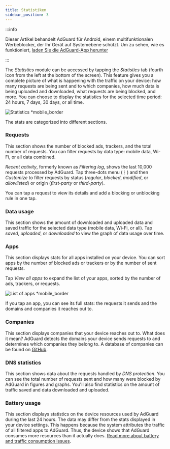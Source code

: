 ```yaml
---
title: Statistiken
sidebar_position: 3
---
```


:::info

Dieser Artikel behandelt AdGuard für Android, einem multifunktionalen Werbeblocker, der Ihr Gerät auf Systemebene schützt. Um zu sehen, wie es funktioniert, [laden Sie die AdGuard-App herunter](https://agrd.io/download-kb-adblock)

:::

The _Statistics_ module can be accessed by tapping the _Statistics_ tab (fourth icon from the left at the bottom of the screen). This feature gives you a complete picture of what is happening with the traffic on your device: how many requests are being sent and to which companies, how much data is being uploaded and downloaded, what requests are being blocked, and more. You can choose to display the statistics for the selected time period: 24 hours, 7 days, 30 days, or all time.

![Statistics \*mobile\_border](https://cdn.adtidy.org/blog/new/czy5rStatistics.jpeg?mw=1360)

The stats are categorized into different sections.

### Requests

This section shows the number of blocked ads, trackers, and the total number of requests. You can filter requests by data type: mobile data, Wi-Fi, or all data combined.

_Recent activity_, formerly known as _Filtering log_, shows the last 10,000 requests processed by AdGuard. Tap three-dots menu (⋮) and then _Customize_ to filter requests by status (_regular_, _blocked_, _modified_, or _allowlisted_) or origin (_first-party_ or _third-party_).

You can tap a request to view its details and add a blocking or unblocking rule in one tap.

### Data usage

This section shows the amount of downloaded and uploaded data and saved traffic for the selected data type (mobile data, Wi-Fi, or all). Tap _saved_, _uploaded_, or _downloaded_ to view the graph of data usage over time.

### Apps

This section displays stats for all apps installed on your device. You can sort apps by the number of blocked ads or trackers or by the number of sent requests.

Tap _View all apps_ to expand the list of your apps, sorted by the number of ads, trackers, or requests.

![List of apps \*mobile\_border](https://cdn.adtidy.org/blog/new/toq0mkScreenshot_20230627-235219_AdGuard.jpg)

If you tap an app, you can see its full stats: the requests it sends and the domains and companies it reaches out to.

### Companies

This section displays companies that your device reaches out to. What does it mean? AdGuard detects the domains your device sends requests to and determines which companies they belong to. A database of companies can be found on [GitHub](https://github.com/AdguardTeam/companiesdb).

### DNS statistics

This section shows data about the requests handled by _DNS protection_. You can see the total number of requests sent and how many were blocked by AdGuard in figures and graphs. You'll also find statistics on the amount of traffic saved and data downloaded and uploaded.

### Battery usage

This section displays statistics on the device resources used by AdGuard during the last 24 hours. The data may differ from the stats displayed in your device settings. This happens because the system attributes the traffic of all filtered apps to AdGuard. Thus, the device shows that AdGuard consumes more resources than it actually does. [Read more about battery and traffic consumption issues](/adguard-for-android/solving-problems/battery/).
